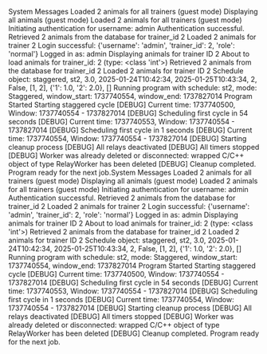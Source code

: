 System Messages
Loaded 2 animals for all trainers (guest mode)
Displaying all animals (guest mode)
Loaded 2 animals for all trainers (guest mode)
Initiating authentication for username: admin
Authentication successful.
Retrieved 2 animals from the database for trainer_id 2
Loaded 2 animals for trainer 2
Login successful: {'username': 'admin', 'trainer_id': 2, 'role': 'normal'}
Logged in as: admin
Displaying animals for trainer ID 2
About to load animals for trainer_id: 2 (type: <class 'int'>)
Retrieved 2 animals from the database for trainer_id 2
Loaded 2 animals for trainer ID 2
Schedule object: staggered, st2, 3.0, 2025-01-24T10:42:34, 2025-01-25T10:43:34, 2, False, [1, 2], {'1': 1.0, '2': 2.0}, []
Running program with schedule: st2, mode: Staggered, window_start: 1737740554, window_end: 1737827014
Program Started
Starting staggered cycle
[DEBUG] Current time: 1737740500, Window: 1737740554 - 1737827014
[DEBUG] Scheduling first cycle in 54 seconds
[DEBUG] Current time: 1737740553, Window: 1737740554 - 1737827014
[DEBUG] Scheduling first cycle in 1 seconds
[DEBUG] Current time: 1737740554, Window: 1737740554 - 1737827014
[DEBUG] Starting cleanup process
[DEBUG] All relays deactivated
[DEBUG] All timers stopped
[DEBUG] Worker was already deleted or disconnected: wrapped C/C++ object of type RelayWorker has been deleted
[DEBUG] Cleanup completed. Program ready for the next job.System Messages
Loaded 2 animals for all trainers (guest mode)
Displaying all animals (guest mode)
Loaded 2 animals for all trainers (guest mode)
Initiating authentication for username: admin
Authentication successful.
Retrieved 2 animals from the database for trainer_id 2
Loaded 2 animals for trainer 2
Login successful: {'username': 'admin', 'trainer_id': 2, 'role': 'normal'}
Logged in as: admin
Displaying animals for trainer ID 2
About to load animals for trainer_id: 2 (type: <class 'int'>)
Retrieved 2 animals from the database for trainer_id 2
Loaded 2 animals for trainer ID 2
Schedule object: staggered, st2, 3.0, 2025-01-24T10:42:34, 2025-01-25T10:43:34, 2, False, [1, 2], {'1': 1.0, '2': 2.0}, []
Running program with schedule: st2, mode: Staggered, window_start: 1737740554, window_end: 1737827014
Program Started
Starting staggered cycle
[DEBUG] Current time: 1737740500, Window: 1737740554 - 1737827014
[DEBUG] Scheduling first cycle in 54 seconds
[DEBUG] Current time: 1737740553, Window: 1737740554 - 1737827014
[DEBUG] Scheduling first cycle in 1 seconds
[DEBUG] Current time: 1737740554, Window: 1737740554 - 1737827014
[DEBUG] Starting cleanup process
[DEBUG] All relays deactivated
[DEBUG] All timers stopped
[DEBUG] Worker was already deleted or disconnected: wrapped C/C++ object of type RelayWorker has been deleted
[DEBUG] Cleanup completed. Program ready for the next job.